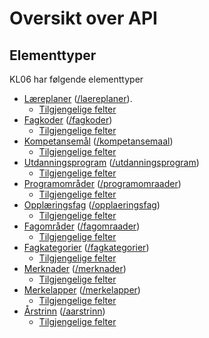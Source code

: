 # Oversikt over API

<a href="" id="typer"></a>
## Elementtyper
KL06 har følgende elementtyper
- [Læreplaner](http://psi.udir.no/ontologi/kl06/laereplan) ([/laereplaner](http://data.udir.no/kl06/laereplaner)).
  - [Tilgjengelige felter](http://data.udir.no/kl06/soap#laereplan)
- [Fagkoder](http://psi.udir.no/ontologi/kl06/fagkode) ([/fagkoder](http://data.udir.no/kl06/fagkoder))
  - [Tilgjengelige felter](http://data.udir.no/kl06/soap#fagkode)
- [Kompetansemål](http://psi.udir.no/ontologi/kl06/kompetansemaal) ([/kompetansemaal](http://data.udir.no/kl06/kompetansemaal))
  - [Tilgjengelige felter](http://data.udir.no/kl06/soap#kompetansemaal)
- [Utdanningsprogram](http://psi.udir.no/ontologi/kl06/utdanningsprogram) ([/utdanningsprogram](http://data.udir.no/kl06/utdanningsprogram))
  - [Tilgjengelige felter](http://data.udir.no/kl06/soap#utdanningsprogram)
- [Programområder](http://psi.udir.no/ontologi/kl06/programraade) ([/programomraader](http://data.udir.no/kl06/programomraader))
  - [Tilgjengelige felter](http://data.udir.no/kl06/soap#programomraade)
- [Opplæringsfag](http://psi.udir.no/ontologi/kl06/opplaeringsfag) ([/opplaeringsfag](http://data.udir.no/kl06/opplaeringsfag))
  - [Tilgjengelige felter](http://data.udir.no/kl06/soap#opplaeringsfag)
- [Fagområder](http://psi.udir.no/ontologi/kl06/fagomraade) ([/fagomraader](http://data.udir.no/kl06/fagomraader))
  - [Tilgjengelige felter](http://data.udir.no/kl06/soap#fagomraade)
- [Fagkategorier](http://psi.udir.no/ontologi/kl06/fagkategori) ([/fagkategorier](http://data.udir.no/kl06/fagkategorier))
  - [Tilgjengelige felter](http://data.udir.no/kl06/soap#fagkategori)
- [Merknader](http://psi.udir.no/ontologi/kl06/merknad) ([/merknader](http://data.udir.no/kl06/merknader))
  - [Tilgjengelige felter](http://data.udir.no/kl06/soap#merknad)
- [Merkelapper](http://psi.udir.no/ontologi/kl06/merkelapp) ([/merkelapper](http://data.udir.no/kl06/merkelapper))
  - [Tilgjengelige felter](http://data.udir.no/kl06/soap#merkelapp)
- [Årstrinn](http://psi.udir.no/ontologi/kl06/aarstrinn) ([/aarstrinn](http://data.udir.no/kl06/aarstrinn))
  - [Tilgjengelige felter](http://data.udir.no/kl06/soap#aarstrinn)

